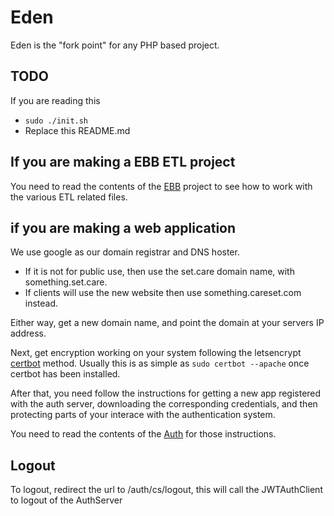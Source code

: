 # Eden
Eden is the "fork point" for any PHP based project. 

## TODO

If you are reading this

- `sudo ./init.sh`
- Replace this README.md


## If you are making a EBB ETL project
You need to read the contents of the [EBB](https://github.com/docgraph/EBB/) project to see how to work with the various ETL related files. 


## if you are making a web application

We use google as our domain registrar and DNS hoster. 
* If it is not for public use, then use the set.care domain name, with something.set.care. 
* If clients will use the new website then use something.careset.com instead. 

Either way, get a new domain name, and point the domain at your servers IP address.

Next, get encryption working on your system following the letsencrypt [certbot](https://certbot.eff.org/) method. Usually this is as simple as `sudo certbot --apache` once certbot has been installed. 

After that, you need follow the instructions for getting a new app registered with the auth server, downloading the corresponding credentials, and then protecting parts of your interace with the authentication system. 

You need to read the contents of the [Auth](https://github.com/CareSet/AuthenticationServer) for those instructions. 

## Logout
To logout, redirect the url to /auth/cs/logout, this will call the JWTAuthClient to logout of the AuthServer
